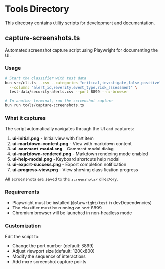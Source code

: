 # Tools Directory

This directory contains utility scripts for development and documentation.

## capture-screenshots.ts

Automated screenshot capture script using Playwright for documenting the UI.

### Usage

```bash
# Start the classifier with test data
bun src/cli.ts --csv --categories "critical,investigate,false-positive" \
  --columns "alert_id,severity,event_type,risk_assessment" \
  test-data/security-alerts.csv --port 8899 --no-browser

# In another terminal, run the screenshot capture
bun run tools/capture-screenshots.ts
```

### What it captures

The script automatically navigates through the UI and captures:

1. **ui-initial.png** - Initial view with first item
2. **ui-markdown-content.png** - View with markdown content
3. **ui-comment-modal.png** - Comment modal dialog
4. **ui-markdown-rendered.png** - Markdown rendering mode enabled
5. **ui-help-modal.png** - Keyboard shortcuts help modal
6. **ui-export-success.png** - Export completion notification
7. **ui-progress-view.png** - View showing classification progress

All screenshots are saved to the `screenshots/` directory.

### Requirements

- Playwright must be installed (`@playwright/test` in devDependencies)
- The classifier must be running on port 8899
- Chromium browser will be launched in non-headless mode

### Customization

Edit the script to:
- Change the port number (default: 8899)
- Adjust viewport size (default: 1200x800)
- Modify the sequence of interactions
- Add more screenshot capture points